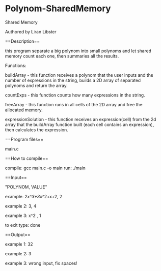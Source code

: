 # Polynom-SharedMemory

Shared Memory

Authored by Liran Libster


==Description==

this program separate a big polynom into small polynoms and let shared memory count each one, then summaries all the results.

Functions:

buildArray - this function receives a polynom that the user inputs and the number of expressions in the string, builds a 2D array of separated polynoms and return the array. 

countExps - this function counts how many expressions in the string.

freeArray - this function runs in all cells of the 2D array and free the allocated memory.

expressionSolution - this function receives an expression(cell) from the 2d array that the buildArray function built (each cell contains an expression), then calculates the expression.

==Program files==

main.c


==How to compile==

compile: gcc main.c -o main
run: ./main

==Input==

"POLYNOM, VALUE" 

example: 2*x^3+3*x^2+x+2, 2

example 2: 3, 4

example 3: x^2  , 1

to exit type: done

==Output==

example 1: 32

example 2: 3

example 3: wrong input, fix spaces!
